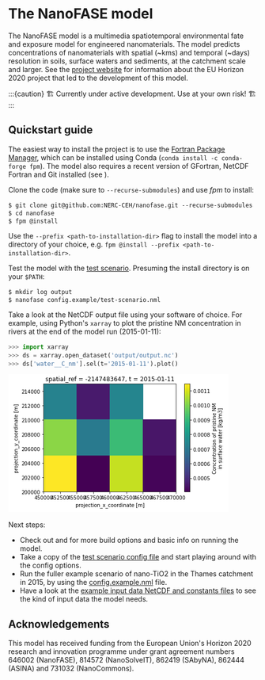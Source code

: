 # The NanoFASE model

The NanoFASE model is a multimedia spatiotemporal environmental fate and exposure model for engineered nanomaterials. The model predicts concentrations of nanomaterials with spatial (~kms) and temporal (~days) resolution in soils, surface waters and sediments, at the catchment scale and larger. See the [project website](http://nanofase.eu/) for information about the EU Horizon 2020 project that led to the development of this model.

:::{caution}
🏗️ Currently under active development. Use at your own risk! 🏗️
:::

## Quickstart guide

The easiest way to install the project is to use the [Fortran Package Manager](https://fpm.fortran-lang.org/en/install/index.html#install), which can be installed using Conda (`conda install -c conda-forge fpm`). The model also requires a recent version of GFortran, NetCDF Fortran and Git installed (see [](./getting-started/building-the-model.md)).

Clone the code (make sure to `--recurse-submodules`) and use *fpm* to install:

```shell
$ git clone git@github.com:NERC-CEH/nanofase.git --recurse-submodules
$ cd nanofase
$ fpm @install
```

Use the `--prefix <path-to-installation-dir>` flag to install the model into a directory of your choice, e.g. `fpm @install --prefix <path-to-installation-dir>`.

Test the model with the [test scenario](getting-started/test-scenario.md). Presuming the install directory is on your `$PATH`:

```shell
$ mkdir log output
$ nanofase config.example/test-scenario.nml
```

Take a look at the NetCDF output file using your software of choice. For example, using Python's `xarray` to plot the pristine NM concentration in rivers at the end of the model run (2015-01-11):

```python
>>> import xarray
>>> ds = xarray.open_dataset('output/output.nc')
>>> ds['water__C_nm'].sel(t='2015-01-11').plot()
```

![Test scenario NM concentration in surface waters on 2015-01-11](img/test_scenario_water_C_nm.png)

Next steps:
- Check out [](getting-started/building-the-model.md) and [](getting-started/running-the-model.md) for more build options and basic info on running the model.
- Take a copy of the [test scenario config file](https://github.com/NERC-CEH/nanofase/blob/develop/config.example/test-scenario.example.nml) and start playing around with the config options.
- Run the fuller example scenario of nano-TiO2 in the Thames catchment in 2015, by using the [config.example.nml](https://github.com/NERC-CEH/nanofase/blob/develop/config.example/config.example.nml) file.
- Have a look at the [example input data NetCDF and constants files](https://github.com/NERC-CEH/nanofase/tree/develop/data.example) to see the kind of input data the model needs.

## Acknowledgements

This model has received funding from the European Union's Horizon 2020 research and innovation programme under grant agreement numbers 646002 (NanoFASE), 814572 (NanoSolveIT), 862419 (SAbyNA), 862444 (ASINA) and 731032 (NanoCommons).